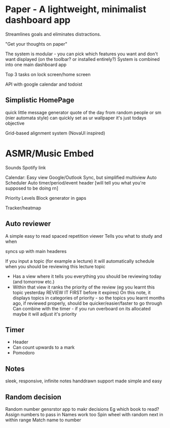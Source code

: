 # Paper - A lightweight, minimalist dashboard app

Streamlines goals and eliminates distractions.

"Get your thoughts on paper"

The system is modular - you can pick which features you want and don't want displayed (on the toolbar? or installed entirely?)
System is combined into one main dashboard app

Top 3 tasks on lock screen/home screen

API with google calendar and todoist

## Simplistic HomePage

quick little message generator
quote of the day from random people or sm (nier automata style)
can quickly set as ur wallpaper
it's just todays objective


Grid-based alignment system
(NovaUI inspired)

# ASMR/Music Embed

Sounds
Spotify link



Calendar:
Easy view
Google/Outlook Sync, but simplified multiview
Auto Scheduler
Auto timer/period/event header [will tell you what you're supposed to be doing rn]

Priority Levels
Block generator in gaps

Tracker/heatmap

## Auto reviewer

A simple easy to read spaced repetition viewer
Tells you what to study and when

syncs up with main headeres

If you input a topic (for example a lecture)
it will automatically schedule when you should be reviewing this lecture topic

- Has a view where it tells you everything you should be reviewing today (and tomorrow etc.)
- Within that view it ranks the priority of the review (eg you learnt this topic yesterday REVIEW IT FIRST before it expires)
  On this note, it displays topics in categories of priority - so the topics you learnt months ago, if reviewed properly, should be quicker/easier/faster to go through
  Can combine with the timer - if you run overboard on its allocated maybe it will adjust it's priority

## Timer
- Header
- Can count upwards to a mark
- Pomodoro

## Notes
sleek, responsive, infinite notes
handdrawn support made simple and easy


## Random decision

Random number gensrstor app to makr decisions
Eg which book to read?
Assign numbers to pass in
Names work too
Spin wheel with random next in within range
Match name to number
